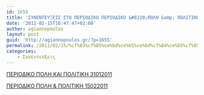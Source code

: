 ```yaml
---
id: 1655
title: 'ΣΥΝΕΝΤΕΥΞΕΙΣ ΣΤΟ ΠΕΡΙΟΔΙΚΟ ΠΕΡΙΟΔΙΚΟ &#8220;ΠΟΛΗ &amp; ΠΟΛΙΤΙΚΗ&#8221;'
date: '2011-02-15T16:47:47+02:00'
author: agiannopoulos
layout: post
guid: 'http://agiannopoulos.gr/?p=1655'
permalink: /2011/02/15/%cf%83%cf%85%ce%bd%ce%b5%ce%bd%cf%84%ce%b5%cf%85%ce%be%ce%b5%ce%b9%cf%83-%cf%83%cf%84%ce%bf-%cf%80%ce%b5%cf%81%ce%b9%ce%bf%ce%b4%ce%b9%ce%ba%ce%bf-%cf%80%ce%b5%cf%81%ce%b9%ce%bf%ce%b4%ce%b9%ce%ba/
categories:
    - Συνεντεύξεις
---
```


[ΠΕΡΙΟΔΙΚΟ ΠΟΛΗ ΚΑΙ ΠΟΛΙΤΙΚΗ 31012011](http://localhost:8000/wp-content/uploads/2012/04/cf80ceb5cf81ceb9cebfceb4ceb9cebacebf-cf80cebfcebbceb7-cebaceb1ceb9-cf80cebfcebbceb9cf84ceb9cebaceb7-31012011.doc)

[ΠΕΡΙΟΔΙΚΟ ΠΟΛΗ &amp; ΠΟΛΙΤΙΚΗ 15022011](http://localhost:8000/wp-content/uploads/2012/04/cf80ceb5cf81ceb9cebfceb4ceb9cebacebf-cf80cebfcebbceb7-cf80cebfcebbceb9cf84ceb9cebaceb7-15022011.doc)